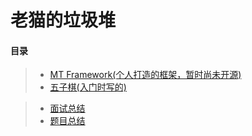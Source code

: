 # 老猫的垃圾堆



#### 目录  
>* [MT Framework(个人打造的框架，暂时尚未开源)](https://github.com/LaoMaoKaKa/MT-Framework)
>* [五子棋(入门时写的)](https://github.com/LaoMaoKaKa/Gobang)


>* [面试总结](https://github.com/LaoMaoKaKa/Note/blob/main/%E9%9D%A2%E8%AF%95%E5%A4%8D%E4%B9%A0)  
>* [题目总结](https://github.com/LaoMaoKaKa/Note/blob/main/%E9%A2%98%E7%9B%AE%E7%BB%83%E4%B9%A0)  
